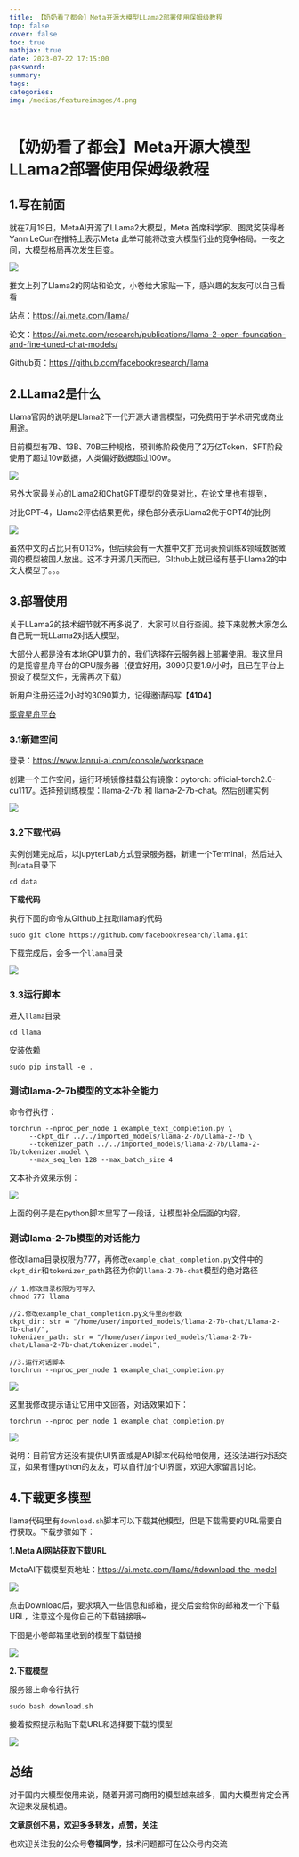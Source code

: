```yaml
---
title: 【奶奶看了都会】Meta开源大模型LLama2部署使用保姆级教程
top: false
cover: false
toc: true
mathjax: true
date: 2023-07-22 17:15:00
password:
summary:
tags:
categories:
img: /medias/featureimages/4.png
---
```

# 【奶奶看了都会】Meta开源大模型LLama2部署使用保姆级教程

## 1.写在前面

就在7月19日，MetaAI开源了LLama2大模型，Meta 首席科学家、图灵奖获得者 Yann LeCun在推特上表示Meta 此举可能将改变大模型行业的竞争格局。一夜之间，大模型格局再次发生巨变。

![](https://github.com/longbig/hexo-blogs/blob/main/themes/hexo-theme-matery/source/medias/featureimages/1.png)

推文上列了Llama2的网站和论文，小卷给大家贴一下，感兴趣的友友可以自己看看

站点：https://ai.meta.com/llama/

论文：https://ai.meta.com/research/publications/llama-2-open-foundation-and-fine-tuned-chat-models/

Github页：https://github.com/facebookresearch/llama

## 2.LLama2是什么

Llama官网的说明是Llama2下一代开源大语言模型，可免费用于学术研究或商业用途。

目前模型有7B、13B、70B三种规格，预训练阶段使用了2万亿Token，SFT阶段使用了超过10w数据，人类偏好数据超过100w。

![](https://github.com/longbig/hexo-blogs/blob/main/themes/hexo-theme-matery/source/medias/featureimages/2.png)

另外大家最关心的Llama2和ChatGPT模型的效果对比，在论文里也有提到，

对比GPT-4，Llama2评估结果更优，绿色部分表示Llama2优于GPT4的比例

![](https://github.com/longbig/hexo-blogs/blob/main/themes/hexo-theme-matery/source/medias/featureimages/3.png)

虽然中文的占比只有0.13%，但后续会有一大推中文扩充词表预训练&领域数据微调的模型被国人放出。这不才开源几天而已，GIthub上就已经有基于Llama2的中文大模型了。。。

## 3.部署使用

关于LLama2的技术细节就不再多说了，大家可以自行查阅。接下来就教大家怎么自己玩一玩LLama2对话大模型。

大部分人都是没有本地GPU算力的，我们选择在云服务器上部署使用。我这里用的是揽睿星舟平台的GPU服务器（便宜好用，3090只要1.9/小时，且已在平台上预设了模型文件，无需再次下载）

新用户注册还送2小时的3090算力，记得邀请码写【**4104**】

[揽睿星舟平台](https://www.lanrui-ai.com/register?invitation_code=4104)

### 3.1新建空间

登录：https://www.lanrui-ai.com/console/workspace

创建一个工作空间，运行环境镜像挂载公有镜像：pytorch: official-torch2.0-cu1117。选择预训练模型：llama-2-7b 和 llama-2-7b-chat。然后创建实例

![](https://github.com/longbig/hexo-blogs/blob/main/themes/hexo-theme-matery/source/medias/featureimages/4.png)

### 3.2下载代码

实例创建完成后，以jupyterLab方式登录服务器，新建一个Terminal，然后进入到`data`目录下

```shell
cd data
```

**下载代码**

执行下面的命令从GIthub上拉取llama的代码

```shell
sudo git clone https://github.com/facebookresearch/llama.git
```

下载完成后，会多一个`llama`目录

![](https://github.com/longbig/hexo-blogs/blob/main/themes/hexo-theme-matery/source/medias/featureimages/5.png)

### 3.3运行脚本

进入`llama`目录

```shell
cd llama
```

安装依赖

```shell
sudo pip install -e .
```

### 测试llama-2-7b模型的文本补全能力

命令行执行：

```shell
torchrun --nproc_per_node 1 example_text_completion.py \
     --ckpt_dir ../../imported_models/llama-2-7b/Llama-2-7b \
     --tokenizer_path ../../imported_models/llama-2-7b/Llama-2-7b/tokenizer.model \
     --max_seq_len 128 --max_batch_size 4
```

文本补齐效果示例：

![](https://github.com/longbig/hexo-blogs/blob/main/themes/hexo-theme-matery/source/medias/featureimages/6.png)

上面的例子是在python脚本里写了一段话，让模型补全后面的内容。

### 测试llama-2-7b模型的对话能力

修改llama目录权限为777，再修改`example_chat_completion.py`文件中的`ckpt_dir`和`tokenizer_path`路径为你的`llama-2-7b-chat`模型的绝对路径

```shell
// 1.修改目录权限为可写入
chmod 777 llama

//2.修改example_chat_completion.py文件里的参数
ckpt_dir: str = "/home/user/imported_models/llama-2-7b-chat/Llama-2-7b-chat/",
tokenizer_path: str = "/home/user/imported_models/llama-2-7b-chat/Llama-2-7b-chat/tokenizer.model",

//3.运行对话脚本
torchrun --nproc_per_node 1 example_chat_completion.py
```

![](https://github.com/longbig/hexo-blogs/blob/main/themes/hexo-theme-matery/source/medias/featureimages/7.png)

这里我修改提示语让它用中文回答，对话效果如下：

```shell
torchrun --nproc_per_node 1 example_chat_completion.py
```

![](https://github.com/longbig/hexo-blogs/blob/main/themes/hexo-theme-matery/source/medias/featureimages/7_1.png)

说明：目前官方还没有提供UI界面或是API脚本代码给咱使用，还没法进行对话交互，如果有懂python的友友，可以自行加个UI界面，欢迎大家留言讨论。

## 4.下载更多模型

llama代码里有`download.sh`脚本可以下载其他模型，但是下载需要的URL需要自行获取。下载步骤如下：

**1.Meta AI网站获取下载URL**

MetaAI下载模型页地址：https://ai.meta.com/llama/#download-the-model

![](https://github.com/longbig/hexo-blogs/blob/main/themes/hexo-theme-matery/source/medias/featureimages/8.png)

点击Download后，要求填入一些信息和邮箱，提交后会给你的邮箱发一个下载URL，注意这个是你自己的下载链接哦~

下图是小卷邮箱里收到的模型下载链接

![](https://github.com/longbig/hexo-blogs/blob/main/themes/hexo-theme-matery/source/medias/featureimages/9.png)

**2.下载模型**

服务器上命令行执行

```shell
sudo bash download.sh
```

接着按照提示粘贴下载URL和选择要下载的模型

![](https://github.com/longbig/hexo-blogs/blob/main/themes/hexo-theme-matery/source/medias/featureimages/10.png)

## **总结**

对于国内大模型使用来说，随着开源可商用的模型越来越多，国内大模型肯定会再次迎来发展机遇。

**文章原创不易，欢迎多多转发，点赞，关注**

也欢迎关注我的公众号**卷福同学**，技术问题都可在公众号内交流